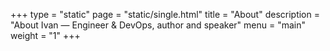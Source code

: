 +++
type = "static"
page = "static/single.html"
title = "About"
description = "About Ivan — Engineer & DevOps, author and speaker"
menu = "main"
weight = "1"
+++
